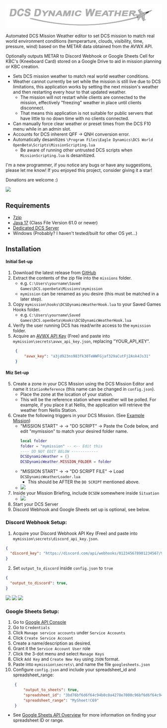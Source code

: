 ![](images/DCSDynamicWeatherLogo.png)

Automated DCS Mission Weather editor to set DCS mission to match real world environment conditions (temperarture, clouds, visibility, time, pressure, wind) based on the METAR data obtained from the AVWX API.

Optionally outputs METAR to Discord Webhook or Google Sheets Cell for KBC's (Kneeboard Card) stored on a Google Drive to aid in mission planning or KBC creation.

- Sets DCS mission weather to match real world weather conditions.
- Weather cannot currently be set while the mission is still live due to DCS limitations, this application works by setting the next mission's weather and then restarting every hour to that updated weather.
  - The mission will not restart while clients are connected to the mission, effectively "freezing" weather in place until clients disconnect.
  - That means this application is not suitable for public servers that have little to no down time with no clients connected.
- Can manually force clear weather or preset times from the DCS F10 menu while in an admin slot.
- Accounts for DCS inherent QFF -> QNH conversion error.
- Automatically desanitizes `\Program Files\Eagle Dynamics\DCS World OpenBeta\Scripts\MissionScripting.lua`
  - Be aware of running other untrusted DCS scripts when `MissionScripting.lua` is desanitized.

I'm a new programmer, if you notice any bugs or have any suggestions, please let me know! If you enjoyed this project, consider giving it a star!

Donations are welcome :)

[![](https://www.paypalobjects.com/webstatic/mktg/logo/pp_cc_mark_37x23.jpg)](https://www.paypal.com/paypalme/CPenarsky?country.x=CA&locale.x=en_US)

## Requirements
- [7zip](https://www.7-zip.org/)
- [Java 17](https://www.oracle.com/java/technologies/downloads/#jdk17-windows) (Class File Version 61.0 or newer)
- [Dedicated DCS Server](https://www.digitalcombatsimulator.com/en/downloads/world/server_beta/)
- Windows (Probably? I haven't tested/built for other OS yet...)

## Installation
#### Initial Set-up
1) Download the latest release from [GitHub](https://github.com/dMARLAN/DCS-Dynamic-Weather/releases)
2) Extract the contents of the zip file into the `missions` folder.
    - e.g. `C:\Users\yourname\Saved Games\DCS.openbeta\Missions\mymission`
    - `mymission` can be renamed as you desire (this must be matched in a later step).
3) Copy `mymission\hooks\DCSDynamicWeatherHook.lua` to your Saved Games Hooks folder.
    - e.g. `C:\Users\yourname\Saved Games\DCS.openbeta\Hooks\DCSDynamicWeatherHook.lua`
4) Verify the user running DCS has read/write access to the `mymission` folder.
5) Acquire an [AVWX API Key](https://account.avwx.rest/getting-started) (Free) and paste into `mymission\secrets\avwx_api_key.json`, replacing "YOUR_API_KEY".
   ```json
    {
        "avwx_key": "a3jd923ns983fk30TeWWFGjaf329aCutFj2Ask4Js31"
    }
    ```

#### Miz Set-up
5) Create a zone in your DCS Mission using the DCS Mission Editor and name it `StationReference` (this name can be changed in `config.json`).
    - Place the zone at the location of your station.
    - This will be the reference station where weather will be polled. For example, if you place it at Nellis, the application will retrieve the weather from Nellis Station.
6) Create the following triggers in your DCS Mission. (See [Example Mission](https://github.com/dMARLAN/DCS-Dynamic-Weather))
      - "MISSION START" -> -> "DO SCRIPT" -> Paste the Code below, and edit "mymission" to match your desired folder name.
          ```lua
          local folder
        folder = "mymission" -- <-- Edit this
        ---- DO NOT EDIT BELOW ------------
        DCSDynamicWeather = {}
        DCSDynamicWeather.MISSION_FOLDER = folder
          ```
      - "MISSION START" -> -> "DO SCRIPT FILE" -> Load `DCSDynamicWeatherLoader.lua`
        - This should be AFTER the `DO SCRIPT` mentioned above.
      - ![](images/DCSDynamicWeatherMissionEditor.png)
7) Inside your Mission Briefing, include `DCSDW` somewhere inside `Situation`
   - ![](images/DCSDynamicWeatherMissionEditorSituation.png)
8) Start your DCS Server
9) Discord Webhook and Google Sheets set up is optional, see below.

### Discord Webhook Setup:
1) Acquire your Discord Webhook API Key (Free) and paste into `mymission\secrets\discord_api_key.json`.
```json
{
  "discord_key": "https://discord.com/api/webhooks/012345678901234567/943c120b27fb49580766808103d3db6943c120b27fb4_951807DeFdAsd668-08103d"
}
```
2) Set `output_to_discord` inside `config.json` to `true`
```json
{
  "output_to_discord": true,
}
```
![](https://support.discord.com/hc/article_attachments/1500000463501/Screen_Shot_2020-12-15_at_4.41.53_PM.png)
![](https://support.discord.com/hc/article_attachments/360101553853/Screen_Shot_2020-12-15_at_4.51.38_PM.png)
![](https://support.discord.com/hc/article_attachments/1500000455142/Screen_Shot_2020-12-15_at_4.45.52_PM.png)

### Google Sheets Setup:
1) Go to [Google API Console](https://console.developers.google.com/)
2) Go to `Credentials`
3) Click `Manage service accounts` under `Service Accounts`
4) Click `Create Service Account`
5) Create a name/description as desired.
6) Grant it the `Service Account User` role
7) Click the 3-dot menu and select `Manage Keys`
8) Click `Add Key` and `Create New Key` using `JSON` format.
9) Paste into `mymission\secrets\` and name the file `googlesheets.json`
10) Configure `config.json` and include your spreadsheet_id and spreadsheet_range:
```json
    {
        "output_to_sheets": true,
        "spreadsheet_id": "3bd76bf6d6f64c94b0c0a4278e7000c96bf6d6f64c94b0c",
        "spreadsheet_range": "MySheet!C69"
    }
```
- See [Google Sheets API Overview](https://developers.google.com/sheets/api/guides/concepts) for more information on finding your spreadsheet ID or range.

